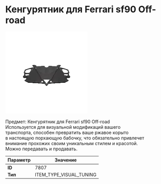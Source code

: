 # Кенгурятник для Ferrari sf90 Off-road

![Item Image](../img/7807.webp?raw=true)

Предмет: Кенгурятник для Ferrari sf90 Off-road<br>Используется для визуальной модификаций вашего<br>транспорта, способен превратить ваше ржавое корыто<br>в настоящую порхающую бабочку, что обязательно привлечет<br>внимание прохожих своим уникальным стилем и красотой.<br>Можно передавать и продавать.


| Параметр | Значение |
|----------|----------|
| **ID** | 7807 |
| **Тип** | ITEM_TYPE_VISUAL_TUNING |


